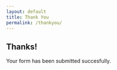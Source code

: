 ```yaml
---
layout: default
title: Thank You
permalink: /thankyou/
---
```


## Thanks!

Your form has been submitted succesfully.